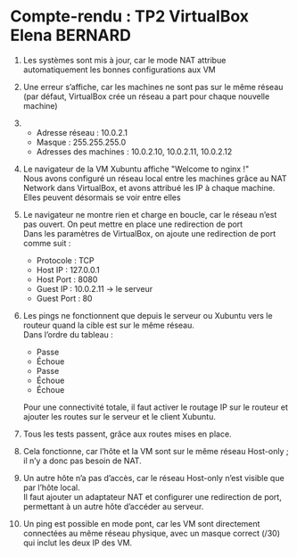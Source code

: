 # Compte-rendu : TP2 VirtualBox Elena BERNARD

1.   
   Les systèmes sont mis à jour, car le mode NAT attribue automatiquement les bonnes configurations aux VM

2.   
   Une erreur s’affiche, car les machines ne sont pas sur le même réseau (par défaut, VirtualBox crée un réseau a part pour chaque nouvelle machine)

3.   
   * Adresse réseau : 10.0.2.1  
   * Masque : 255.255.255.0  
   * Adresses des machines : 10.0.2.10, 10.0.2.11, 10.0.2.12  

4.   
   Le navigateur de la VM Xubuntu affiche "Welcome to nginx !"  
   Nous avons configuré un réseau local entre les machines grâce au NAT Network dans VirtualBox, et avons attribué les IP à chaque machine. Elles peuvent désormais se voir entre elles  

5.   
   Le navigateur ne montre rien et charge en boucle, car le réseau n’est pas ouvert. On peut mettre en place une redirection de port  
   Dans les paramètres de VirtualBox, on ajoute une redirection de port comme suit :  
   * Protocole : TCP  
   * Host IP : 127.0.0.1  
   * Host Port : 8080  
   * Guest IP : 10.0.2.11 -> le serveur
   * Guest Port : 80  

6. 
   Les pings ne fonctionnent que depuis le serveur ou Xubuntu vers le routeur quand la cible est sur le même réseau.  
   Dans l’ordre du tableau :  
   * Passe  
   * Échoue  
   * Passe  
   * Échoue  
   * Échoue  
   
   Pour une connectivité totale, il faut activer le routage IP sur le routeur et ajouter les routes sur le serveur et le client Xubuntu.  

7.   
   Tous les tests passent, grâce aux routes mises en place.  

8.   
   Cela fonctionne, car l’hôte et la VM sont sur le même réseau Host-only ; il n’y a donc pas besoin de NAT.  

9.   
   Un autre hôte n’a pas d’accès, car le réseau Host-only n’est visible que par l’hôte local.  
   Il faut ajouter un adaptateur NAT et configurer une redirection de port, permettant à un autre hôte d’accéder au serveur.  

10.   
    Un ping est possible en mode pont, car les VM sont directement connectées au même réseau physique, avec un masque correct (/30) qui inclut les deux IP des VM.